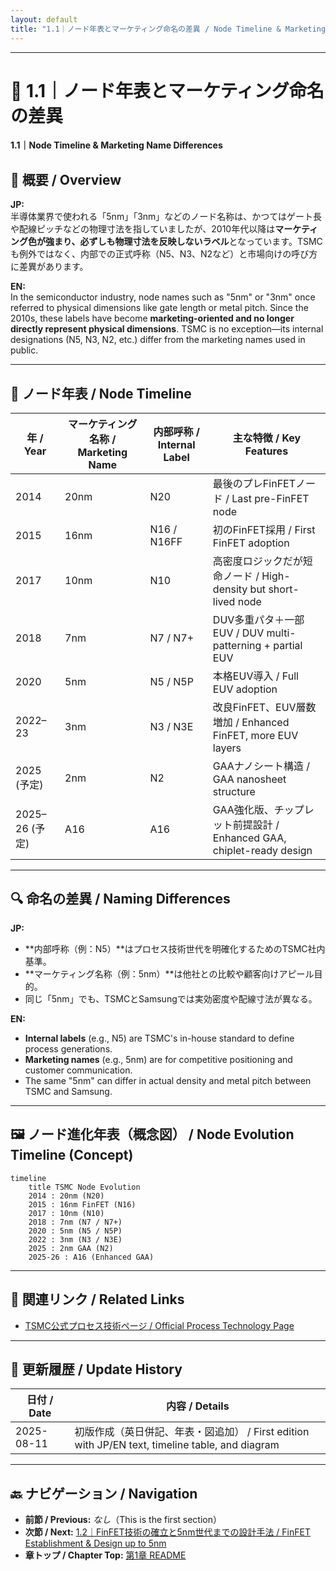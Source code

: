 ```yaml
---
layout: default
title: "1.1｜ノード年表とマーケティング命名の差異 / Node Timeline & Marketing Name Differences"
---
```


---

# 📏 1.1｜ノード年表とマーケティング命名の差異  
**1.1｜Node Timeline & Marketing Name Differences**

## 📝 概要 / Overview

**JP:**  
半導体業界で使われる「5nm」「3nm」などのノード名称は、かつてはゲート長や配線ピッチなどの物理寸法を指していましたが、2010年代以降は**マーケティング色が強まり、必ずしも物理寸法を反映しないラベル**となっています。TSMCも例外ではなく、内部での正式呼称（N5、N3、N2など）と市場向けの呼び方に差異があります。

**EN:**  
In the semiconductor industry, node names such as "5nm" or "3nm" once referred to physical dimensions like gate length or metal pitch. Since the 2010s, these labels have become **marketing-oriented and no longer directly represent physical dimensions**. TSMC is no exception—its internal designations (N5, N3, N2, etc.) differ from the marketing names used in public.

---

## 📅 ノード年表 / Node Timeline

| 年 / Year | マーケティング名称 / Marketing Name | 内部呼称 / Internal Label | 主な特徴 / Key Features |
|-----------|------------------------------------|---------------------------|--------------------------|
| 2014 | 20nm | N20 | 最後のプレFinFETノード / Last pre-FinFET node |
| 2015 | 16nm | N16 / N16FF | 初のFinFET採用 / First FinFET adoption |
| 2017 | 10nm | N10 | 高密度ロジックだが短命ノード / High-density but short-lived node |
| 2018 | 7nm | N7 / N7+ | DUV多重パタ＋一部EUV / DUV multi-patterning + partial EUV |
| 2020 | 5nm | N5 / N5P | 本格EUV導入 / Full EUV adoption |
| 2022–23 | 3nm | N3 / N3E | 改良FinFET、EUV層数増加 / Enhanced FinFET, more EUV layers |
| 2025 (予定) | 2nm | N2 | GAAナノシート構造 / GAA nanosheet structure |
| 2025–26 (予定) | A16 | A16 | GAA強化版、チップレット前提設計 / Enhanced GAA, chiplet-ready design |

---

## 🔍 命名の差異 / Naming Differences

**JP:**  
- **内部呼称（例：N5）**はプロセス技術世代を明確化するためのTSMC社内基準。  
- **マーケティング名称（例：5nm）**は他社との比較や顧客向けアピール目的。  
- 同じ「5nm」でも、TSMCとSamsungでは実効密度や配線寸法が異なる。  

**EN:**  
- **Internal labels** (e.g., N5) are TSMC's in-house standard to define process generations.  
- **Marketing names** (e.g., 5nm) are for competitive positioning and customer communication.  
- The same "5nm" can differ in actual density and metal pitch between TSMC and Samsung.

---

## 🖼 ノード進化年表（概念図） / Node Evolution Timeline (Concept)

```mermaid
timeline
    title TSMC Node Evolution
    2014 : 20nm (N20)
    2015 : 16nm FinFET (N16)
    2017 : 10nm (N10)
    2018 : 7nm (N7 / N7+)
    2020 : 5nm (N5 / N5P)
    2022 : 3nm (N3 / N3E)
    2025 : 2nm GAA (N2)
    2025-26 : A16 (Enhanced GAA)
```

---

## 📎 関連リンク / Related Links

- [TSMC公式プロセス技術ページ / Official Process Technology Page](https://www.tsmc.com/english/dedicatedFoundry/technology)

---

## 📅 更新履歴 / Update History

| 日付 / Date | 内容 / Details |
|-------------|----------------|
| 2025-08-11 | 初版作成（英日併記、年表・図追加） / First edition with JP/EN text, timeline table, and diagram |

---

## 🔙 ナビゲーション / Navigation
- **前節 / Previous:** *なし*（This is the first section）  
- **次節 / Next:** [1.2｜FinFET技術の確立と5nm世代までの設計手法 / FinFET Establishment & Design up to 5nm](1_2_finfet_to_5nm.md)  
- **章トップ / Chapter Top:** [第1章 README](../README.md)
